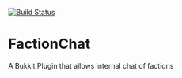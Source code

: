 [![Build Status](https://travis-ci.org/James137137/FactionChat.svg?branch=master)](https://travis-ci.org/James137137/FactionChat)

# FactionChat
A Bukkit Plugin that allows internal chat of factions
